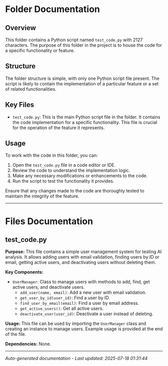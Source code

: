 # Folder Documentation

## Overview
This folder contains a Python script named `test_code.py` with 2127 characters. The purpose of this folder in the project is to house the code for a specific functionality or feature.

## Structure
The folder structure is simple, with only one Python script file present. The script is likely to contain the implementation of a particular feature or a set of related functionalities.

## Key Files
- `test_code.py`: This is the main Python script file in the folder. It contains the code implementation for a specific functionality. This file is crucial for the operation of the feature it represents.

## Usage
To work with the code in this folder, you can:
1. Open the `test_code.py` file in a code editor or IDE.
2. Review the code to understand the implementation logic.
3. Make any necessary modifications or enhancements to the code.
4. Run the script to test the functionality it provides.

Ensure that any changes made to the code are thoroughly tested to maintain the integrity of the feature.

---

# Files Documentation

## test_code.py

**Purpose:** This file contains a simple user management system for testing AI analysis. It allows adding users with email validation, finding users by ID or email, getting active users, and deactivating users without deleting them.

**Key Components:**
- `UserManager`: Class to manage users with methods to add, find, get active users, and deactivate users.
  - `add_user(name, email)`: Add a new user with email validation.
  - `get_user_by_id(user_id)`: Find a user by ID.
  - `find_user_by_email(email)`: Find a user by email address.
  - `get_active_users()`: Get all active users.
  - `deactivate_user(user_id)`: Deactivate a user instead of deleting.
  
**Usage:** This file can be used by importing the `UserManager` class and creating an instance to manage users. Example usage is provided at the end of the file.

**Dependencies:** None.

---
*Auto-generated documentation - Last updated: 2025-07-18 01:31:44*
